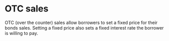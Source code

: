 # OTC sales

OTC (over the counter) sales allow borrowers to set a fixed price for their bonds sales. Setting a fixed price also sets a fixed interest rate the borrower is willing to pay.

